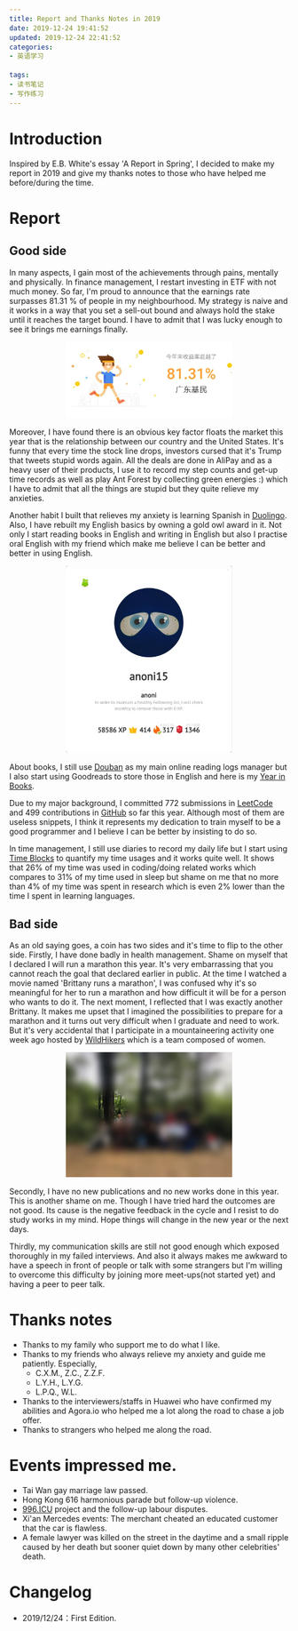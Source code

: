 ```yaml
---
title: Report and Thanks Notes in 2019
date: 2019-12-24 19:41:52
updated: 2019-12-24 22:41:52
categories:
- 英语学习

tags:
- 读书笔记
- 写作练习
---
```

# Introduction
Inspired by E.B. White's essay 'A Report in Spring', I decided to make my report in 2019 and give my thanks notes to those who have helped me before/during the time.
 
<!-- more -->
# Report
## Good side
In many aspects, I gain most of the achievements through pains, mentally and physically.
In finance management, I restart investing in ETF with not much money. So far, I'm proud to announce that the earnings rate surpasses 81.31 % of people in my neighbourhood. My strategy is naive and it works in a way that you set a sell-out bound and always hold the stake until it reaches the target bound. I have to admit that I was lucky enough to see it brings me earnings finally. 

<div style="width: 300px; margin: auto">

![screenshot 2019 fund earnings rate](https://raw.githubusercontent.com/zhongqin0820/zhongqin0820.github.io/source-articles/source/images/daily/report/2019-fund-earnings-rate.jpg)
</div>
Moreover, I have found there is an obvious key factor floats the market this year that is the relationship between our country and the United States. It's funny that every time the stock line drops, investors cursed that it's Trump that tweets stupid words again. All the deals are done in AliPay and as a heavy user of their products, I use it to record my step counts and get-up time records as well as play Ant Forest by collecting green energies :) which I have to admit that all the things are stupid but they quite relieve my anxieties.

Another habit I built that relieves my anxiety is learning Spanish in [Duolingo](https://www.duolingo.com/). Also, I have rebuilt my English basics by owning a gold owl award in it. Not only I start reading books in English and writing in English but also I practise oral English with my friend which make me believe I can be better and better in using English.

<div style="width: 300px; margin: auto">

![screenshot 2019/12/24 Duolingo Stats](https://raw.githubusercontent.com/zhongqin0820/zhongqin0820.github.io/source-articles/source/images/daily/report/2019-duome-stats-12-24.jpg)
</div>

About books, I still use [Douban](http://douban.com/) as my main online reading logs manager but I also start using Goodreads to store those in English and here is my [Year in Books](https://www.goodreads.com/user/year_in_books/2019/89404830).

Due to my major background, I committed 772 submissions in [LeetCode](https://leetcode.com) and 499 contributions in [GitHub](https://github.com/) so far this year. Although most of them are useless snippets, I think it represents my dedication to train myself to be a good programmer and I believe I can be better by insisting to do so.

In time management, I still use diaries to record my daily life but I start using [Time Blocks](https://www.douban.com/app/26850600/) to quantify my time usages and it works quite well. It shows that 26% of my time was used in coding/doing related works which compares to 31% of my time used in sleep but shame on me that no more than 4% of my time was spent in research which is even 2% lower than the time I spent in learning languages.

## Bad side
As an old saying goes, a coin has two sides and it's time to flip to the other side.
Firstly, I have done badly in health management. Shame on myself that I declared I will run a marathon this year. It's very embarrassing that you cannot reach the goal that declared earlier in public. At the time I watched a movie named 'Brittany runs a marathon', I was confused why it's so meaningful for her to run a marathon and how difficult it will be for a person who wants to do it. The next moment, I reflected that I was exactly another Brittany. It makes me upset that I imagined the possibilities to prepare for a marathon and it turns out very difficult when I graduate and need to work. But it's very accidental that I participate in a mountaineering activity one week ago hosted by [WildHikers](https://mp.weixin.qq.com/s/oSV50FsaOhFLht7HGF81RA) which is a team composed of women.

<div style="width: 300px; margin: auto">

![2019/12/21 in WildHiker Group Photo](https://raw.githubusercontent.com/zhongqin0820/zhongqin0820.github.io/source-articles/source/images/daily/report/2019-wildhiker-12-21.jpg)
</div>

Secondly, I have no new publications and no new works done in this year. This is another shame on me. Though I have tried hard the outcomes are not good. Its cause is the negative feedback in the cycle and I resist to do study works in my mind. Hope things will change in the new year or the next days.

Thirdly, my communication skills are still not good enough which exposed thoroughly in my failed interviews. And also it always makes me awkward to have a speech in front of people or talk with some strangers but I'm willing to overcome this difficulty by joining more meet-ups(not started yet) and having a peer to peer talk.

# Thanks notes
- Thanks to my family who support me to do what I like.
- Thanks to my friends who always relieve my anxiety and guide me patiently. Especially, 
    - C.X.M., Z.C., Z.Z.F.
    - L.Y.H., L.Y.G.
    - L.P.Q., W.L. 
- Thanks to the interviewers/staffs in Huawei who have confirmed my abilities and Agora.io who helped me a lot along the road to chase a job offer.
- Thanks to strangers who helped me along the road.

# Events impressed me.
- Tai Wan gay marriage law passed.
- Hong Kong 616 harmonious parade but follow-up violence.
- [996.ICU](https://github.com/996icu/996.ICU) project and the follow-up labour disputes.
- Xi'an Mercedes events: The merchant cheated an educated customer that the car is flawless.
- A female lawyer was killed on the street in the daytime and a small ripple caused by her death but sooner quiet down by many other celebrities' death.

# Changelog
- 2019/12/24：First Edition.
